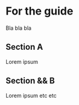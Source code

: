    
    
For the guide
=============

Bla bla bla

Section A
---------

Lorem ipsum

## Section && B

Lorem ipsum etc etc
